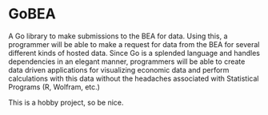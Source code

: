 # GoBEA
A Go library to make submissions to the BEA for data. Using this, a programmer will be able to 
make a request for data from the BEA for several different kinds of hosted data.  Since Go is a 
splended language and handles dependencies in an elegant manner, programmers will be able to create 
data driven applications for visualizing economic data and perform calculations with this data without
the headaches associated with Statistical Programs (R, Wolfram, etc.)

This is a hobby project, so be nice.  
